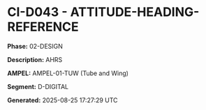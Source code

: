 # CI-D043 - ATTITUDE-HEADING-REFERENCE

**Phase:** 02-DESIGN

**Description:** AHRS

**AMPEL:** AMPEL-01-TUW (Tube and Wing)

**Segment:** D-DIGITAL

**Generated:** 2025-08-25 17:27:29 UTC
